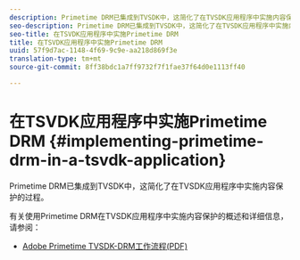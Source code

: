 ```yaml
---
description: Primetime DRM已集成到TVSDK中，这简化了在TVSDK应用程序中实施内容保护的过程。
seo-description: Primetime DRM已集成到TVSDK中，这简化了在TVSDK应用程序中实施内容保护的过程。
seo-title: 在TSVDK应用程序中实施Primetime DRM
title: 在TSVDK应用程序中实施Primetime DRM
uuid: 57f9d7ac-1148-4f69-9c9e-aa218d869f3e
translation-type: tm+mt
source-git-commit: 8ff38bdc1a7ff9732f7f1fae37f64d0e1113ff40

---
```



# 在TSVDK应用程序中实施Primetime DRM {#implementing-primetime-drm-in-a-tsvdk-application}

Primetime DRM已集成到TVSDK中，这简化了在TVSDK应用程序中实施内容保护的过程。

有关使用Primetime DRM在TVSDK应用程序中实施内容保护的概述和详细信息，请参阅：

* [Adobe Primetime TVSDK-DRM工作流程(PDF)](https://helpx.adobe.com/content/dam/help/en/primetime/drm/drm_tvsdk_drm_workflow.pdf)
